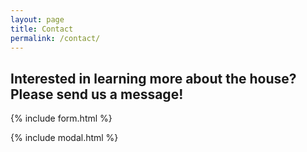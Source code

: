 ```yaml
---
layout: page
title: Contact
permalink: /contact/
---
```


## Interested in learning more about the house? Please send us a message!  
  
  

{% include form.html %}

{% include modal.html %}
